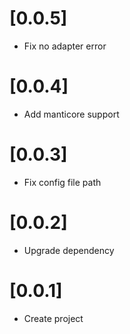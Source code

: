 # [0.0.5]

* Fix no adapter error

# [0.0.4]

* Add manticore support

# [0.0.3]

* Fix config file path

# [0.0.2]

* Upgrade dependency

# [0.0.1]

* Create project